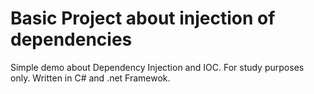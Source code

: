 # Basic Project about injection of dependencies
Simple demo about Dependency Injection and IOC. For study purposes only.
Written in C# and .net Framewok.
